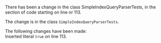 There has been a change in the class SimpleIndexQueryParserTests, in the section of code starting on line nr 113.
  
The change is in the class ```SimpleIndexQueryParserTests```.
  
The following changes have been made:  
Inserted literal ```true``` on line 113.  
